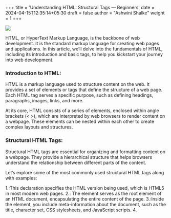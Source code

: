 +++
title = 'Understanding HTML: Structural Tags — Beginners'
date = 2024-04-15T12:35:14+05:30
draft = false
author = "Ashwini Shalke"
weight = 1
+++



![](https://cdn-images-1.medium.com/max/1600/1*cgj7j0bkyCplP9hpFG43Wg.png)

HTML, or HyperText Markup Language, is the backbone of web development. It is the standard markup language for creating web pages and applications. In this article, we’ll delve into the fundamentals of HTML, including its introduction and basic tags, to help you kickstart your journey into web development.

### Introduction to HTML:

HTML is a markup language used to structure content on the web. It provides a set of elements or tags that define the structure of a web page. Each HTML tag serves a specific purpose, such as defining headings, paragraphs, images, links, and more.

At its core, HTML consists of a series of elements, enclosed within angle brackets (< >), which are interpreted by web browsers to render content on a webpage. These elements can be nested within each other to create complex layouts and structures.

### Structural HTML Tags:

Structural HTML tags are essential for organizing and formatting content on a webpage. They provide a hierarchical structure that helps browsers understand the relationship between different parts of the content.

Let’s explore some of the most commonly used structural HTML tags along with examples:

1.<!DOCTYPE html>:This declaration specifies the HTML version being used, which is HTML5 in most modern web pages.
2.<html>: The <html> element serves as the root element of an HTML document, encapsulating the entire content of the page.
3.<head>:Inside the <head> element, you include meta-information about the document, such as the title, character set, CSS stylesheets, and JavaScript scripts.
4.<title>: The <title> element defines the title of the webpage, which appears in the browser’s title bar or tab.
5.<body>: The <body> element contains the main content of the webpage, including text, images, links, and other elements visible to users
6.<header>:The <header> element typically contains introductory content or navigational links at the top of the webpage.
7.  **<nav>:** Inside the <nav> element, you include navigation links or menus for navigating the website.
8.  **<main>:** The <main> element represents the main content of the webpage, excluding header, footer, and navigational elements.
9.  **<section>:** The <section> element defines sections within a webpage, typically containing related content grouped together.
10.  **<article>:** The <article> element represents self-contained content that can be independently distributed or reused, such as blog posts, news articles, or forum posts.
11.  **<aside>:** The <aside> element contains content related to the main content but not necessarily crucial to the understanding of the page, such as sidebars, advertisements, or supplementary information
12.  **<footer>:** The <footer> element contains footer information or copyright notices at the bottom of the webpage.

### Example:

```html

<!DOCTYPE html>
<html>
<head>
    <title>Sample Web Page</title>
</head>
<body>
    <header>
        <h1>Welcome to Our Website</h1>
        <nav>
            <ul>
                <li><a href="#home">Home</a></li>
                <li><a href="#about">About</a></li>
                <li><a href="#contact">Contact</a></li>
            </ul>
        </nav>
    </header>

    <main>
        <section id="about">
            <h2>About Us</h2>
            <p>Lorem ipsum dolor sit amet, consectetur adipiscing elit. Sed aliquet ac urna non ultricies.</p>
        </section>

        <article>
            <h2>Blog Post Title</h2>
            <p>Lorem ipsum dolor sit amet, consectetur adipiscing elit. Sed aliquet ac urna non ultricies.</p>
        </article>
    </main>

    <footer>
        <p>&copy; 2024 Sample Website. All rights reserved.</p>
    </footer>
</body>
</html>
```

The **<header>, <nav>, <main>, <section>, <article>, and <footer>** elements help maintain a clear hierarchy and improve accessibility and SEO.

![](https://cdn-images-1.medium.com/max/2400/1*a2pyQsWxHes7XoGKU-LQzQ.png)HTML web page

> HTML is the foundation of web development, and understanding its basic tags is essential for building web pages. With this knowledge, you can start creating your own web content and exploring more advanced HTML features to enhance your websites.